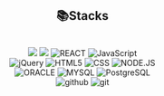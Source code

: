 <div align="center">
  <h2>📚Stacks</h2>
</div>
<div align="center">
  <br>
  <img src="https://img.shields.io/badge/java-007396?style=for-the-badge&logo=java&logoColor=white"> 
  <img src="https://img.shields.io/badge/spring-6DB33F?style=for-the-badge&logo=spring&logoColor=white"> 
  <img alt ="REACT" src="https://img.shields.io/badge/react-61DAFB?style=for-the-badge&logo=react&logoColor=black"> 
  <img alt="JavaScript" src="https://img.shields.io/badge/JavaScript-F7DF1E?style=for-the-badge&logo=JavaScript&logoColor=black">
  <br>
  <img alt="jQuery" src="https://img.shields.io/badge/jquery-0769AD?style=for-the-badge&logo=jquery&logoColor=white">
  <img alt="HTML5" src="https://img.shields.io/badge/HTML5-E34F26?style=for-the-badge&logo=html5&logoColor=white">
  <img alt ="CSS" src="https://img.shields.io/badge/css-1572B6?style=for-the-badge&logo=css3&logoColor=white"> 
  <img alt="NODE.JS" src="https://img.shields.io/badge/node.js-339933?style=for-the-badge&logo=Node.js&logoColor=white">
  <br>
  <img alt="ORACLE" src="https://img.shields.io/badge/ORACLE-F80000?style=flat-square&logo=oracle&logoColor=white"/>
  <img alt="MYSQL" src="https://img.shields.io/badge/MySQL-4479A1?style=flat-square&logo=MySQL&logoColor=white"/>
  <img alt="PostgreSQL" src="https://img.shields.io/badge/PostgreSQL-4169E1?style=flat-square&logo=PostgreSQL&logoColor=white"/>
  <br>
  <img alt="github" src="https://img.shields.io/badge/github-181717?style=for-the-badge&logo=github&logoColor=white">
  <img alt="git"src="https://img.shields.io/badge/git-F05032?style=for-the-badge&logo=git&logoColor=white">
</div>

